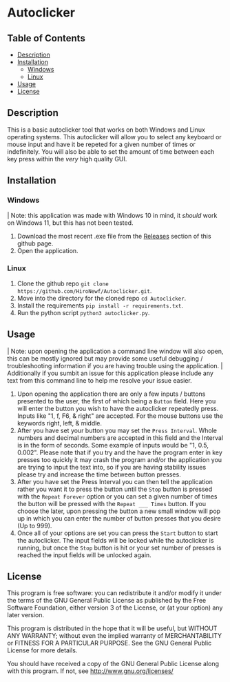 # Autoclicker
## Table of Contents 
* [Description](https://github.com/HiroNewf/Autoclicker/blob/main/README.md#desciption)
* [Installation](https://github.com/HiroNewf/Autoclicker/blob/main/README.md#installation)
  * [Windows](https://github.com/HiroNewf/Autoclicker/blob/main/README.md#windows)
  * [Linux](https://github.com/HiroNewf/Autoclicker/blob/main/README.md#linux)
* [Usage](https://github.com/HiroNewf/Autoclicker/blob/main/README.md#linux)
* [License](https://github.com/HiroNewf/Autoclicker/blob/main/README.md#linux)
## Description
This is a basic autoclicker tool that works on both Windows and Linux operating systems. This autoclicker will allow you to select any keyboard or mouse input and have it be repeted for a given number of times or indefinitely. You will also be able to set the amount of time between each key press within the *very* high quality GUI. 
## Installation
### Windows
| Note: this application was made with Windows 10 in mind, it *should* work on Windows 11, but this has not been tested. 
1. Download the most recent .exe file from the [Releases](https://github.com/HiroNewf/Autoclicker/releases) section of this github page.
2. Open the application.
### Linux
1. Clone the github repo `git clone https://github.com/HiroNewf/Autoclicker.git`.
2. Move into the directory for the cloned repo `cd Autoclicker`.
3. Install the requirements `pip install -r requirements.txt`.
4. Run the python script `python3 autoclicker.py`.
## Usage
| Note: upon opening the application a command line window will also open, this can be mostly ignored but may provide some useful debugging / troubleshooting information if you are having trouble using the application. | Additionally if you sumbit an issue for this application please include any text from this command line to help me resolve your issue easier. 
1. Upon opening the application there are only a few inputs / buttons presented to the user, the first of which being a `Button` field. Here you will enter the button you wish to have the autoclicker repeatedly press. Inputs like "1, f, F6, & right" are accepted. For the mouse buttons use the keywords right, left, & middle. 
2. After you have set your button you may set the `Press Interval`. Whole numbers and decimal numbers are accepted in this field and the Interval is in the form of seconds. Some example of inputs would be "1, 0.5, 0.002". Please note that if you try and the have the program enter in key presses too quickly it may crash the program and/or the application you are trying to input the text into, so if you are having stability issues please try and increase the time between button presses.
3. After you have set the Press Interval you can then tell the application rather you want it to press the button until the `Stop` button is pressed with the `Repeat Forever` option or you can set a given number of times the button will be pressed with the `Repeat ___ Times` button. If you choose the later, upon pressing the button a new small window will pop up in which you can enter the number of button presses that you desire (Up to 999).  
4. Once all of your options are set you can press the `Start` button to start the autoclicker. The input fields will be locked while the autoclicker is running, but once the `Stop` button is hit or your set number of presses is reached the input fields will be unlocked again. 
## License 
This program is free software: you can redistribute it and/or modify it under the terms of the GNU General Public License as published by the Free Software Foundation, either version 3 of the License, or (at your option) any later version.

This program is distributed in the hope that it will be useful, but WITHOUT ANY WARRANTY; without even the implied warranty of MERCHANTABILITY or FITNESS FOR A PARTICULAR PURPOSE. See the GNU General Public License for more details.

You should have received a copy of the GNU General Public License along with this program. If not, see http://www.gnu.org/licenses/
